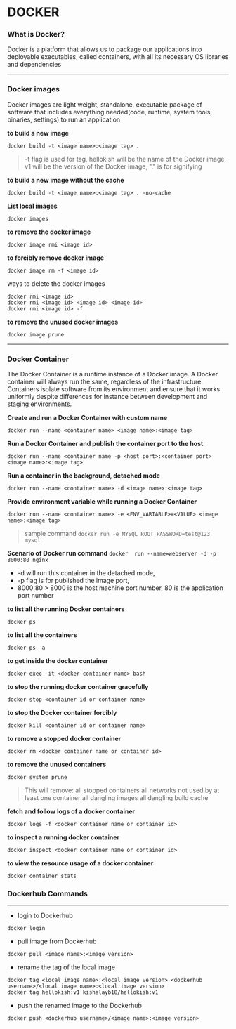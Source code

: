 # DOCKER

### What is Docker?
Docker is a platform that allows us to package our applications into deployable executables, called containers, with all its necessary OS libraries and dependencies

---

### Docker images
Docker images are light weight, standalone, executable package of software that includes everything needed(code, runtime, system tools, binaries, settings) to run an application

**to build a new image**
```
docker build -t <image name>:<image tag> .
```
> -t flag is used for tag, 
> hellokish will be the name of the Docker image, 
> v1 will be  the version of the Docker image, 
> "." is for signifying 

**to build a new image without the cache**
```
docker build -t <image name>:<image tag> . -no-cache
```

**List local images**
```
docker images
```
**to remove the docker image**
```
docker image rmi <image id>
```

**to forcibly remove docker image**
```
docker image rm -f <image id>
```
ways to delete the docker images
```
docker rmi <image id>
docker rmi <image id> <image id> <image id>
docker rmi <image id> -f
```

**to remove the unused docker images**
```
docker image prune
```

---

### Docker Container
The Docker Container is a runtime instance of a Docker image. A Docker container will always run the same, regardless of the infrastructure. Containers isolate software from its environment and ensure that it works uniformly despite differences for instance between development and staging environments.

**Create and run a Docker Container with custom name**
```
docker run --name <container name> <image name>:<image tag>
```

**Run a Docker Container and publish the container port to the host**
```
docker run --name <container name -p <host port>:<container port> <image name>:<image tag>
```

**Run a container in the background, detached mode**
```
docker run --name <container name> -d <image name>:<image tag>
```

**Provide environment variable while running a Docker Container**
```
docker run --name <container name> -e <ENV_VARIABLE>=<VALUE> <image name>:<image tag>
```
> sample command
> `docker run -e MYSQL_ROOT_PASSWORD=test@123 mysql`

**Scenario of Docker run command**
`docker  run --name=webserver -d -p 8000:80 nginx`
- -d will run this container in the detached mode,
- -p flag is for published the image port,
- 8000:80 > 8000 is the host machine port number, 80 is the application port number

**to list all the running Docker containers**
```
docker ps
```

**to list all the containers**
```
docker ps -a
```

**to get inside the docker container**
```
docker exec -it <docker container name> bash
```

**to stop the running docker container gracefully**
```
docker stop <container id or container name>
```

**to stop the Docker container forcibly**
```
docker kill <container id or container name>
```

**to remove a stopped docker container**
```
docker rm <docker container name or container id>
```

**to remove the unused containers**
```
docker system prune
```
> This will remove:
> all stopped containers
> all networks not used by at least one container
> all dangling images
> all dangling build cache

**fetch and follow logs of a docker container**
```
docker logs -f <docker container name or container id>
```

**to inspect a running docker container**
```
docker inspect <docker container name or container id>
```

**to view the resource  usage of a docker container**
```
docker container stats
```


### Dockerhub Commands
---

- login to Dockerhub
```
docker login
```

- pull image from Dockerhub
```
docker pull <image name>:<image version>
```

- rename the tag of the local image 
```
docker tag <local image name>:<local image version> <dockerhub username>/<local image name>:<local image version>
docker tag hellokish:v1 kishalayb18/hellokish:v1
```

- push the renamed image to the Dockerhub
```
docker push <dockerhub username>/<image name>:<image version>
```